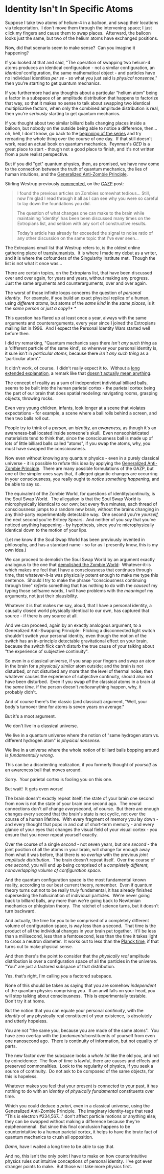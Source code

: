 
# Identity Isn't In Specific Atoms

Suppose I take two atoms of helium-4 in a balloon, and swap their
locations via teleportation.  I don't move them through the
intervening space; I just click my fingers and cause them to swap
places.  Afterward, the balloon looks just the same, but two of the
helium atoms have exchanged positions.

Now, did that scenario seem to make sense?  Can you imagine it
happening?

If you looked at that and said, "The operation of swapping two
helium-4 atoms produces an identical configuration - not a similar
configuration, an *identical* configuration, the same mathematical
object - and particles have no individual identities *per se* - so
what you just said is *physical nonsense*," then you're starting to
get quantum mechanics.

If you furthermore had any thoughts about a particular "helium
atom" being a factor in a subspace of an amplitude distribution
that happens to factorize that way, so that it makes no sense to
talk about swapping two identical multiplicative factors, when only
the combined amplitude distribution is real, then you're
*seriously* starting to get quantum mechanics.

If you thought about two similar billiard balls changing places
inside a balloon, but nobody on the outside being able to notice a
difference, then... oh, hell, I don't know, go back to the
[beginning of the series](/lw/pc/quantum_explanations/) and try
rereading the whole thing over the course of one day.  If that
still doesn't work, read an actual book on quantum mechanics. 
Feynman's *QED* is a great place to start - though not a good place
to finish, and it's not written from a pure realist perspective.

But if you did "get" quantum physics, then, as promised, we have
now come to the connection between the truth of quantum mechanics,
the lies of human intuitions, and the
[Generalized Anti-Zombie Principle](/lw/p9/the_generalized_antizombie_principle/).

Stirling Westrup previously
[commented](http://www.overcomingbias.com/2008/04/anti-zombie-pri.html#comment-109683950),
on the [GAZP](/lw/p9/the_generalized_antizombie_principle/) post:

> I found the previous articles on Zombies somewhat tedious... Still,
> now I'm glad I read through it all as I can see why you were so
> careful to lay down the foundations you did.
> 
> The question of what changes one can make to the brain while
> maintaining 'identity' has been been discussed many times on the
> Extropians list, and seldom with any sort of constructive results.
> 
> Today's article has already far exceeded the signal to noise ratio
> of any other discussion on the same topic that I've ever seen...

The Extropians email list that Westrup refers to, is the oldest
online gathering place of
[transhumanists](/lw/me/my_strange_beliefs/).  It is where I made
my debut as a writer, and it is where the cofounders of the
Singularity Institute met.  Though the list is not what it once
was...

There are certain topics, on the Extropians list, that have been
discussed over and over again, for years and years, without making
any progress.  Just the same arguments and counterarguments, over
and over again.

The worst of those infinite loops concerns the question of
*personal identity*.  For example, if you build an exact physical
replica of a human, using *different atoms,* but atoms of the
*same kind* in the *same places*, is it the *same person* or
*just a copy*?* *

This question has flared up at least once a year, always with the
same arguments and counterarguments, every year since I joined the
Extropians mailing list in 1996.  And I expect the Personal
Identity Wars started well before then.

I did *try* remarking, "Quantum mechanics says there
*isn't any such thing* as a 'different particle of the same kind',
so wherever your personal identity is, it sure isn't in
*particular atoms,* because there *isn't any such thing* as a
'particular atom'."

It didn't work, of course.  I didn't really expect it to.  Without
a
[long extended explanation](/lw/kg/expecting_short_inferential_distances/),
a remark like that
[doesn't actually mean anything](/lw/iq/guessing_the_teachers_password/).

The concept of reality as a sum of independent individual billiard
balls, seems to be built into the human parietal cortex - the
parietal cortex being the part of our brain that does spatial
modeling: navigating rooms, grasping objects, throwing rocks.

Even very young children, infants, look longer at a scene that
violates expectations - for example, a scene where a ball rolls
behind a screen, and then two balls roll out.

People try to think of a *person*, an *identity,* an *awareness,*
as though it's an awareness-ball located inside someone's skull. 
Even nonsophisticated materialists tend to think that, since the
consciousness ball is made up of lots of little billiard balls
called "atoms", if you swap the atoms, why, you must have swapped
the consciousness.

Now even without knowing any quantum physics - even in a purely
classical universe - it is possible to refute this idea by applying
the
[Generalized Anti-Zombie Principle](/lw/p9/the_generalized_antizombie_principle/). 
There are many possible formulations of the GAZP, but one of the
simpler ones says that, if alleged gigantic changes are occurring
in your consciousness, you really ought to
*notice something happening,* and be able to say so.

The equivalent of the Zombie World, for questions of
identity/continuity, is the Soul Swap World.  The allegation is
that the Soul Swap World is microphysically identical to our own;
but every five minutes, each thread of consciousness jumps to a
random new brain, without the brains changing in any third-party
experimentally detectable way.  One second you're *yourself,* the
next second you're Britney Spears.  And neither of you *say* that
you've noticed anything happening - by hypothesis, since you're
microphysically identical down to the motion of your lips.

(Let me know if the Soul Swap World has been previously invented in
philosophy, and has a standard name - so far as I presently know,
this is my own idea.)

We can proceed to demolish the Soul Swap World by an argument
exactly analogous to the one that
[demolished the Zombie World](/lw/p7/zombies_zombies/): 
Whatever-it-is which makes me feel that I have a consciousness that
continues through time, that whatever-it-is was physically potent
enough to make me type this sentence.  Should I try to make the
phrase "consciousness continuing through time" *refer*to something
that has nothing to do with the *cause*of my typing those selfsame
words, I will have problems with the *meaning*of my arguments, not
just their plausibility.

Whatever it is that makes me say, aloud, that I have a personal
identity, a causally closed world physically identical to our own,
has captured that source - if there is any source at all.

And we can proceed, again by an exactly analogous argument, to a
Generalized Anti-Swapping Principle:  Flicking a disconnected light
switch shouldn't switch your personal identity, even though the
motion of the switch has an in-principle detectable gravitational
effect on your brain, because the switch flick can't disturb the
true cause of your talking about "the experience of subjective
continuity".

So even in a classical universe, if you snap your fingers and swap
an atom in the brain for a *physically similar* atom outside; and
the brain is not disturbed, or not disturbed any more than the
level of thermal noise; then whatever causes the experience of
subjective continuity, should also not have been disturbed.  Even
if you swap *all* the classical atoms in a brain at the
*same time,* if the person doesn't *notice*anything happen, why, it
probably didn't.

And of course there's the classic (and classical) argument, "Well,
your body's turnover time for atoms is seven years on average."

But it's a moot argument.

We don't live in a classical universe.

We live in a quantum universe where the notion of "same hydrogen
atom vs. different hydrogen atom" is *physical nonsense.*

We live in a universe where the whole notion of billiard balls
bopping around is *fundamentally wrong*.

This can be a disorienting realization, if you formerly thought of
*yourself* as an awareness ball that moves around.

Sorry.  Your parietal cortex is fooling you on this one.

But wait!  It gets even worse!

The brain doesn't exactly repeat itself; the state of your brain
one second from now is not the state of your brain one second ago. 
The neural connections don't *all* change *every*second, of
course.  But there are enough changes every second that the brain's
state is not cyclic, not over the course of a human lifetime.  With
every fragment of memory you lay down - and every thought that pops
in and out of short-term memory - and every glance of your eyes
that changes the visual field of your visual cortex - you ensure
that you never repeat yourself exactly.

Over the course of a single *second* - not seven years, but
*one second* - the joint position of all the atoms in your brain,
will change far enough away from what it was before, that there is
no *overlap* with the previous *joint amplitude distribution*.  The
brain doesn't repeat itself.  Over the course of *one second,* you
will end up being comprised of a
*completely different, nonoverlapping volume of configuration space*.

And the quantum configuration space is the most fundamental known
reality, according to our best current theory, remember.  Even if
quantum theory turns out not to be really truly fundamental, it has
already finished superseding the hallucination of individual
particles.  We're never going back to billiard balls, any more than
we're going back to Newtonian mechanics or phlogiston theory.  The
ratchet of science turns, but it doesn't turn backward.

And actually, the time for you to be comprised of a completely
different volume of configuration space, is way less than a
second.  That time is the product of all the individual changes in
your brain put together.  It'll be less than a millisecond, less
than a femtosecond, less than the time it takes light to cross a
neutron diameter.  It works out to less than the
[Planck time](http://en.wikipedia.org/wiki/Planck_time), if that
turns out to make physical sense.

And then there's the point to consider that the *physically real*
amplitude distribution is over a configuration space of all the
particles in the universe.  "You" are just a factored subspace of
that distribution.

Yes, that's right, I'm calling *you* a factored subspace.

None of this should be taken as saying that you are somehow
*independent* of the quantum physics comprising you.  If an anvil
falls on your head, you will stop talking about consciousness. 
This is experimentally testable.  Don't try it at home.

But the notion that you can equate your personal *continuity*, with
the *identity* of any physically real constituent of your
existence, is absolutely and utterly hopeless.

You are not "the same you, because you are made of the same
atoms".  You have zero overlap with the *fundamental*constituents
of yourself from even one nanosecond ago.  There is continuity of
information, but not equality of parts.

The new factor over the subspace looks a *whole lot* like the old
you, and not by coincidence:  The flow of time is lawful, there are
causes and effects and preserved commonalities.  Look to the
regularity of physics, if you seek a source of continuity.  Do not
ask to be composed of the same objects, for this is hopeless.

Whatever makes you feel that your present is connected to your
past, it has nothing to do with an *identity* of
*physically fundamental* constituents over time.

Which you could deduce *a priori*, even in a classical universe,
using the Generalized Anti-Zombie Principle.  The imaginary
identity-tags that read "This is electron \#234,567..." don't
affect particle motions or anything else; they can be swapped
without making a difference because they're epiphenomenal.  But
since this final conclusion happens to be counterintuitive to a
human parietal cortex, it helps to have the brute fact of quantum
mechanics to crush all opposition.

*Damn,* have I waited a long time to be able to say that.

And no, this isn't the only point I have to make on how
counterintuitive physics rules out intuitive conceptions of
personal identity.  I've got even stranger points to make.  But
those will take more physics first.

